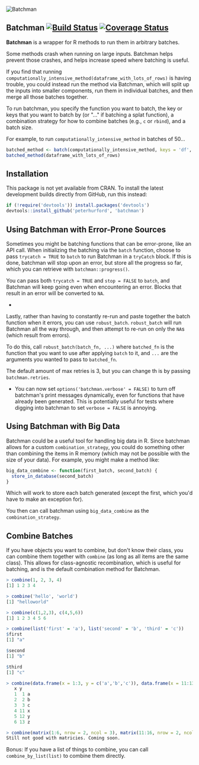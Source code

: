 ![Batchman](http://i.imgur.com/63jNVwY.png) 

## Batchman [![Build Status](https://travis-ci.org/peterhurford/batchman.svg?branch=master)](https://travis-ci.org/peterhurford/batchman?branch=master) [![Coverage Status](https://coveralls.io/repos/peterhurford/batchman/badge.png)](https://coveralls.io/r/peterhurford/batchman)

**Batchman** is a wrapper for R methods to run them in arbitrary batches.

Some methods crash when running on large inputs.  Batchman helps prevent those crashes, and helps increase speed where batching is useful.

If you find that running `computationally_intensive_method(dataframe_with_lots_of_rows)` is having trouble, you could instead run the method via Batchman, which will split up the inputs into smaller components, run them in individual batches, and then merge all those batches together.

To run batchman, you specify the function you want to batch, the key or keys that you want to batch by (or "..." if batching a splat function), a combination strategy for how to combine batches (e.g., `c` or `rbind`), and a batch size.

For example, to run `computationally_intensive_method` in batches of 50...

```R
batched_method <- batch(computationally_intensive_method, keys = 'df', combination_strategy = rbind, size = 50)
batched_method(dataframe_with_lots_of_rows)
```



## Installation

This package is not yet available from CRAN. To install the latest development builds directly from GitHub, run this instead:

```R
if (!require('devtools')) install.packages('devtools')
devtools::install_github('peterhurford', 'batchman')
```



## Using Batchman with Error-Prone Sources

Sometimes you might be batching functions that can be error-prone, like an API call.  When initializing the batching via the `batch` function, choose to pass `trycatch = TRUE` to `batch` to run Batchman in a `tryCatch` block.  If this is done, batchman will stop upon an error, but store all the progress so far, which you can retrieve with `batchman::progress()`.

You can pass both `trycatch = TRUE` and `stop = FALSE` to `batch`, and Batchman will keep going even when encountering an error.  Blocks that result in an error will be converted to `NA`.

-

Lastly, rather than having to constantly re-run and paste together the batch function when it errors, you can use `robust_batch`.  `robust_batch` will run Batchman all the way through, and then attempt to re-run on only the `NA`s (which result from errors).

To do this, call `robust_batch(batch_fn, ...)` where `batched_fn` is the function that you want to use after applying `batch` to it, and `...` are the arguments you wanted to pass to `batched_fn`.

The default amount of max retries is 3, but you can change th is by passing `batchman.retries`.


* You can now set `options('batchman.verbose' = FALSE)` to turn off batchman's print messages dynamically, even for functions that have already been generated.  This is potentially useful for tests where digging into batchman to set `verbose = FALSE` is annoying.


## Using Batchman with Big Data

Batchman could be a useful tool for handling big data in R.  Since batchman allows for a custom `combination_strategy`, you could do something other than combining the items in R memory (which may not be possible with the size of your data).  For example, you might make a method like:

```R
big_data_combine <- function(first_batch, second_batch) {
  store_in_database(second_batch)  
}
```

Which will work to store each batch generated (except the first, which you'd have to make an exception for).

You then can call batchman using `big_data_combine` as the `combination_strategy`.



## Combine Batches

If you have objects you want to combine, but don't know their class, you can combine them together with `combine` (as long as all items are the same class).  This allows for class-agnostic recombination, which is useful for batching, and is the default combination method for Batchman.

```R
> combine(1, 2, 3, 4)
[1] 1 2 3 4

> combine('hello', 'world')
[1] "helloworld"

> combine(c(1,2,3), c(4,5,6))
[1] 1 2 3 4 5 6

> combine(list('first' = 'a'), list('second' = 'b', 'third' = 'c'))
$first
[1] "a"

$second
[1] "b"

$third
[1] "c"

> combine(data.frame(x = 1:3, y = c('a','b','c')), data.frame(x = 11:13, y = c('x','y','z')))
   x y
   1  1 a
   2  2 b
   3  3 c
   4 11 x
   5 12 y
   6 13 z

> combine(matrix(1:6, nrow = 2, ncol = 3), matrix(11:16, nrow = 2, ncol = 3))
Still not good with matricies. Coming soon.
```

Bonus: If you have a list of things to combine, you can call `combine_by_list(list)` to combine them directly.
